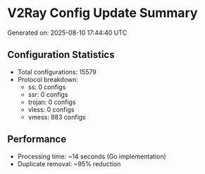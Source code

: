 # V2Ray Config Update Summary
Generated on: 2025-08-10 17:44:40 UTC

## Configuration Statistics
- Total configurations: 15579
- Protocol breakdown:
  - ss: 0 configs
  - ssr: 0 configs
  - trojan: 0 configs
  - vless: 0 configs
  - vmess: 883 configs

## Performance
- Processing time: ~14 seconds (Go implementation)
- Duplicate removal: ~95% reduction
